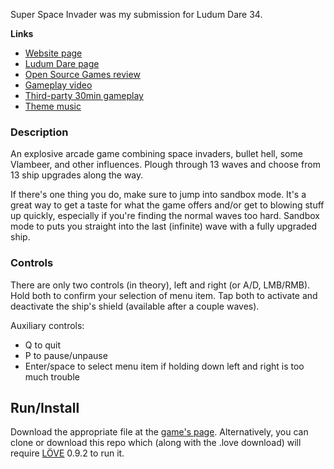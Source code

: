 Super Space Invader was my submission for Ludum Dare 34.

**Links**

* [Website page](http://nova-fusion.com/games/super-space-invader)
* [Ludum Dare page](http://ludumdare.com/compo/ludum-dare-34/?action=preview&uid=3915)
* [Open Source Games review](https://www.youtube.com/watch?v=EJcOuhmAOVs)
* [Gameplay video](https://www.youtube.com/watch?v=iPXUPvk2atc)
* [Third-party 30min gameplay](https://www.youtube.com/watch?v=B6czU1d_Loo)
* [Theme music](https://www.youtube.com/watch?v=IxCJhQkzTF0)

### Description

An explosive arcade game combining space invaders, bullet hell, some Vlambeer, and other influences. Plough through 13 waves and choose from 13 ship upgrades along the way. 

If there's one thing you do, make sure to jump into sandbox mode. It's a great way to get a taste for what the game offers and/or get to blowing stuff up quickly, especially if you're finding the normal waves too hard. Sandbox mode to puts you straight into the last (infinite) wave with a fully upgraded ship. 

### Controls

There are only two controls (in theory), left and right (or A/D, LMB/RMB). Hold both to confirm your selection of menu item. Tap both to activate and deactivate the ship's shield (available after a couple waves). 

Auxiliary controls: 
* Q to quit 
* P to pause/unpause 
* Enter/space to select menu item if holding down left and right is too much trouble 

## Run/Install

Download the appropriate file at the [game's page](http://nova-fusion.com/games/super-space-invader). Alternatively, you can clone or download this repo which (along with the .love download) will require [LÖVE](http://love2d.org) 0.9.2 to run it.

